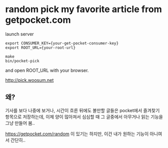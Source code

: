 # random pick my favorite article from getpocket.com

launch server

    export CONSUMER_KEY={your-get-pocket-consumer-key}
    export ROOT_URL={your-root-url}

    make
    bin/pocket-pick

and open ROOT_URL with your browser.

http://pick.woosum.net

## 왜?

기사를 보다 나중에 보거나, 시간이 흐른 뒤에도 볼만할 글들은 pocket에서 즐겨찾기 항목으로 저장하는데,
이제 양이 많아져서 심심할 때 그 글중에서 아무거나 읽는 기능을 그냥 만들어 봄..

https://getpocket.com/random 이 있기는 하지만, 이건 내가 원하는 기능이 아니여서 간단히..
